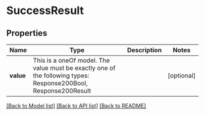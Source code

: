 # SuccessResult



## Properties
Name | Type | Description | Notes
------------ | ------------- | ------------- | -------------
**value** | This is a oneOf model. The value must be exactly one of the following types: Response200Bool, Response200Result |  | [optional] 




[[Back to Model list]](../README.md#models) [[Back to API list]](../README.md#api-endpoints) [[Back to README]](../README.md)


